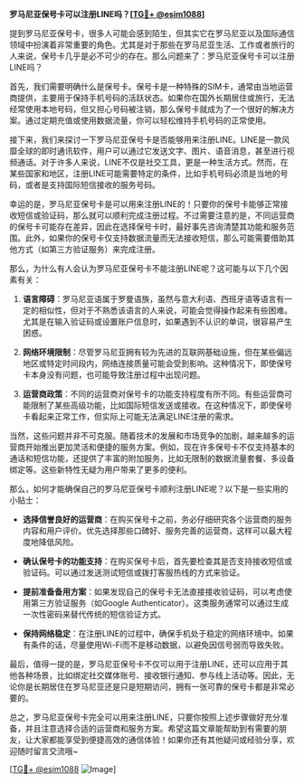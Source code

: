 **罗马尼亚保号卡可以注册LINE吗？[[TG💪+ @esim1088](https://t.me/s/esim1088)]**

提到罗马尼亚保号卡，很多人可能会感到陌生，但其实它在罗马尼亚以及国际通信领域中扮演着非常重要的角色。尤其是对于那些在罗马尼亚生活、工作或者旅行的人来说，保号卡几乎是必不可少的存在。那么问题来了：罗马尼亚保号卡可以注册LINE吗？

首先，我们需要明确什么是保号卡。保号卡是一种特殊的SIM卡，通常由当地运营商提供，主要用于保持手机号码的活跃状态。如果你在国外长期居住或旅行，无法经常使用本地号码，但又担心号码被注销，那么保号卡就成为了一个很好的解决方案。通过定期充值或使用数据流量，你可以轻松维持手机号码的正常使用。

接下来，我们来探讨一下罗马尼亚保号卡是否能够用来注册LINE。LINE是一款风靡全球的即时通讯软件，用户可以通过它发送文字、图片、语音消息，甚至进行视频通话。对于许多人来说，LINE不仅是社交工具，更是一种生活方式。然而，在某些国家和地区，注册LINE可能需要特定的条件，比如手机号码必须是当地的号码，或者是支持国际短信接收的服务号码。

幸运的是，罗马尼亚保号卡是可以用来注册LINE的！只要你的保号卡能够正常接收短信或验证码，那么就可以顺利完成注册过程。不过需要注意的是，不同运营商的保号卡可能存在差异，因此在选择保号卡时，最好事先咨询清楚其功能和服务范围。此外，如果你的保号卡仅支持数据流量而无法接收短信，那么可能需要借助其他方式（如第三方验证服务）来完成注册。

那么，为什么有人会认为罗马尼亚保号卡不能注册LINE呢？这可能与以下几个因素有关：

1. **语言障碍**：罗马尼亚语属于罗曼语族，虽然与意大利语、西班牙语等语言有一定的相似性，但对于不熟悉该语言的人来说，可能会觉得操作起来有些困难。尤其是在输入验证码或设置账户信息时，如果遇到不认识的单词，很容易产生困惑。

2. **网络环境限制**：尽管罗马尼亚拥有较为先进的互联网基础设施，但在某些偏远地区或特定时间段内，网络连接质量可能会受到影响。这种情况下，即使保号卡本身没有问题，也可能导致注册过程中出现问题。

3. **运营商政策**：不同的运营商对保号卡的功能支持程度有所不同。有些运营商可能限制了某些高级功能，比如国际短信发送或接收。在这种情况下，即使保号卡看起来正常工作，但实际上可能无法满足LINE注册的需求。

当然，这些问题并非不可克服。随着技术的发展和市场竞争的加剧，越来越多的运营商开始推出更加灵活和便捷的服务方案。例如，现在许多保号卡不仅支持基本的通话和短信功能，还提供了丰富的附加服务，比如无限制的数据流量套餐、多设备绑定等。这些新特性无疑为用户带来了更多的便利。

那么，如何才能确保自己的罗马尼亚保号卡顺利注册LINE呢？以下是一些实用的小贴士：

- **选择信誉良好的运营商**：在购买保号卡之前，务必仔细研究各个运营商的服务内容和用户评价。优先选择那些口碑好、服务完善的运营商，这样可以最大程度地降低风险。
  
- **确认保号卡的功能支持**：在购买保号卡后，首先要检查其是否支持接收短信或验证码。可以通过发送测试短信或拨打客服热线的方式来验证。

- **提前准备备用方案**：如果发现自己的保号卡无法直接接收验证码，可以考虑使用第三方验证服务（如Google Authenticator）。这类服务通常可以通过生成一次性密码来替代传统的短信验证方式。

- **保持网络稳定**：在注册LINE的过程中，确保手机处于稳定的网络环境中。如果有条件的话，尽量使用Wi-Fi而不是移动数据，以避免因信号弱而导致失败。

最后，值得一提的是，罗马尼亚保号卡不仅可以用于注册LINE，还可以应用于其他各种场景，比如绑定社交媒体账号、接收银行通知、参与线上活动等。因此，无论你是长期居住在罗马尼亚还是只是短期访问，拥有一张可靠的保号卡都是非常必要的。

总之，罗马尼亚保号卡完全可以用来注册LINE，只要你按照上述步骤做好充分准备，并且注意选择合适的运营商和服务方案。希望这篇文章能帮助到有需要的朋友，让大家都能享受到便捷高效的通信体验！如果你还有其他疑问或经验分享，欢迎随时留言交流哦~

[[TG💪+ @esim1088](https://t.me/s/esim1088) ![Image](https://i.postimg.cc/4NQfJmqS/Snipaste-2025-05-13-00-14-12.png)]